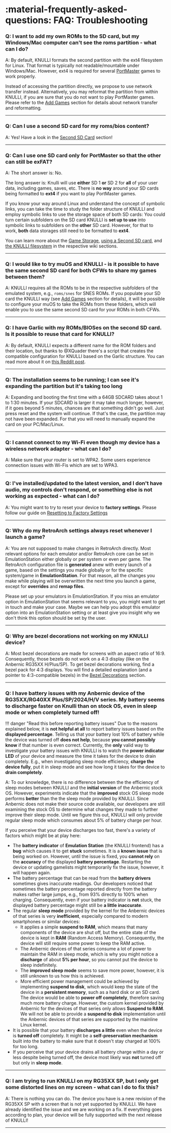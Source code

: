 # :material-frequently-asked-questions: FAQ: Troubleshooting

### Q: I want to add my own ROMs to the SD card, but my Windows/Mac computer can't see the roms partition - what can I do?

A: By default, KNULLI formats the second partition with the ext4 filesystem for Linux. That format is typically
not readable/mountable under Windows/Mac. However, ext4 is required for several [PortMaster](../../systems/portmaster) games to work properly. 

Instead of accessing the partition directly, we propose to use network transfer instead. Alternatively, you may reformat the partition from within KNULLI, if you are sure that you do not want to play PortMaster games. Please refer to the [Add Games](../../play/add-games) section for details about network transfer and reformatting.

---

### Q: Can I use a second SD card for my roms/bios content?

A: Yes! Have a look in the [Second SD Card](../../play/add-games/second-sd-card) section!

---

### Q: Can I use one SD card only for PortMaster so that the other can still be exFAT?

A: The short answer is: No.

The long answer is: Knulli will use **either** SD 1 **or** SD 2 for **all** of your user data, including games, saves, etc. There is **no way** around your SD cards being formatted to **ext4** if you want to play PortMaster games.

If you know your way around Linux and understand the concept of symbolic links, you can take the time to study the folder structure of KNULLI and employ symbolic links to use the storage space of both SD cards: You could turn certain subfolders on the SD card KNULLI is **set up to use** into symbolic links to subfolders on the **other** SD card. However, for that to work, **both** data storages still need to be formatted to **ext4**.

You can learn more about the [Game Storage](../../play/add-games/game-storage), [using a Second SD card](../../play/add-games/second-sd-card), and [the KNULLI filesystem](../../configure/patches-and-overlays) in the respective wiki sections.

---

### Q: I would like to try muOS and KNULLI - is it possible to have the same second SD card for both CFWs to share my games between them?

A: KNULLI requires all the ROMs to be in the respective subfolders of the emulated system, e.g., `roms/snes` for SNES ROMs. If you populate your SD card the KNULLI way (see [Add Games](../../play/add-games) section for details), it will be possible to configure your muOS to take the ROMs from these folders, which will enable you to use the same second SD card for your ROMs in both CFWs.

---

### Q: I have Garlic with my ROMs/BIOSes on the second SD card. Is it possible to reuse that card for KNULLI?

A: By default, KNULLI expects a different name for the ROM folders and their location, but thanks to @XQuader there's a script that creates the compatible configuration for KNULLI based on the Garlic structure. You can read more about it on [this Reddit post](https://www.reddit.com/r/RG35XX/comments/12zxs8t/how_to_get_garlicos_roms_folders_working_in/).

---

### Q: The installation seems to be running; I can see it's expanding the partition but it's taking too long

A: Expanding and booting the first time with a 64GB SDCARD takes about 1 to 1:30 minutes. If your SDCARD is larger it may take much longer, however, if it goes beyond 5 minutes, chances are that something didn't go well. Just press reset and the system will continue. If that's the case, the partition may not have been expanded. For that you will need to manually expand the card on your PC/Mac/Linux.

---

### Q: I cannot connect to my Wi-Fi even though my device has a wireless network adapter - what can I do?

A: Make sure that your router is set to WPA2. Some users experience connection issues with Wi-Fis which are set to WPA3.

---

### Q: I've installed/updated to the latest version, and I don't have audio, my controls don't respond, or something else is not working as expected - what can I do?

A: You might want to try to reset your device to **factory settings**. Please follow our guide on [Resetting to Factory Settings](../../configure/reset-to-factory-settings)

---

### Q: Why do my RetroArch settings always reset whenever I launch a game?

A: You are not supposed to make changes in RetroArch directly. Most relevant options for each emulator and/or RetroArch core can be set in EmulationStation either globally or per system or even per game. The RetroArch configuration file is **generated** anew with every launch of a game, based on the settings you made globally or for the specific system/game in **EmulationStation**. For that reason, all the changes you make while playing will be overwritten the next time you launch a game, except for **overrides** and **remap files**.

Please set up your emulators in EmulationStation. If you miss an emulator option in EmulationStation that seems relevant to you, you might want to get in touch and make your case. Maybe we can help you adopt this emulator option into an EmulationStation setting or at least give you insight why we don't think this option should be set by the user.

---

### Q: Why are bezel decorations not working on my KNULLI device?

A: Most bezel decorations are made for screens with an aspect ratio of 16:9. Consequently, those bezels do not work on a 4:3 display (like on the Anbernic RG35XX H/Plus/SP). To get bezel decorations working, find a bezel pack for 4:3 displays. You will find a detailed explanation (and a pointer to 4:3-compatible bezels) in the [Bezel Decorations](../../configure/customization/bezel-decorations) section.

---

### Q: I have battery issues with my Anbernic device of the RG35XX/RG40XX Plus/SP/2024/H/V series. My battery seems to discharge faster on Knulli than on stock OS, even in sleep mode or when completely turned off!

!!! danger "Read this before reporting battery issues"
    Due to the reasons explained below, it is **not helpful at all** to report battery issues based on the **displayed percentage**. Telling us that your battery lost 10% of battery while the device was turned off **does not help**, because **you cannot possibly know** if that number is even correct.
    Currently, the **only** valid way to investigate your battery issues with KNULLI is to watch the **power indicator LED** of your device and measure the time it takes for the device to drain completely. E.g., when investigating sleep mode efficiency, **charge the device fully**, put it in sleep mode and see how long it takes for the device to **drain completely**.

A: To our knowledge, there is no difference between the the efficiency of sleep modes between KNULLI and the **initial version** of the Anbernic stock OS. However, experiments indicate that the **improved** stock OS sleep mode performs **better** than the the sleep mode provided by KNULLI. Since Anbernic does not make their source code available, our developers are still examining the stock OS to determine what changes they made to further improve their sleep mode. Until we figure this out, KNULLI will only provide regular sleep mode which consumes about 5% of battery charge per hour.

If you perceive that your device discharges too fast, there's a variety of factors which might be at play here:

* The **battery indicator** of **Emulation Station** (the KNULLI frontend) has a **bug** which causes it to get **stuck** sometimes. It is a **known issue** that is being worked on. However, until the issue is fixed, you **cannot rely** on the **accuracy** of the displayed **battery percentage**. Restarting the device or updating gamelists might temporarily fix the issue, however, it will happen again.
* The battery percentage that can be read from the **battery drivers** sometimes gives inaccurate readings. Our developers noticed that sometimes the battery percentage reported directly from the battery makes rather large jumps, e.g., from 93% directly to 100% when charging. Consequently, even if your battery indicator is **not** stuck, the displayed battery percentage might still be **a little inaccurate**.
* The regular **sleep mode** provided by the kernel for the Anbernic devices of that series is very **inefficient**, especially compared to modern smartphones or similar devices:
     * It applies a simple **suspend to RAM**, which means that many components of the device are shut off, but the entire state of the device is kept in **RAM** (Random Access Memory). Consequently, the device will still require some power to keep the RAM active.
     * The Anbernic devices of that series consume a lot of power to maintain the RAM in sleep mode, which is why you might notice a **discharge** of about **5% per hour**, so you cannot put the device to sleep indefinitely.
     * The **improved sleep mode** seems to save more power, however, it is still unknown to us how this is achieved.
     * More efficient power management could be achieved by implementing **suspend to disk**, which would keep the state of the device in a **persistent memory**, such as a hard disk or an SD card. The device would be able to **power off completely**, therefore saving much more battery charge. However, the custom kernel provided by Anbernic for the devices of that series only allows **Suspend to RAM**. We will not be able to provide a **suspend to disk** implementation until the Anbernic devices of that series are supported by the mainline Linux kernel.
* It is possible that your battery **discharges a little** even when the device is **turned off** completely. It might be a **self-preservation mechanism** built into the battery to make sure that it doesn't stay charged at 100% for too long.
* If you perceive that your device drains all battery charge within a day or less despite being turned off, the device most likely was **not** turned off but only in **sleep mode**.

---

### Q: I am trying to run KNULLI on my RG35XX SP, but I only get some distorted lines on my screen - what can I do to fix this?

A: There is nothing you can do. The device you have is a new revision of the RG35XX SP with a screen that is not yet supported by KNULLI. We have already identified the issue and we are working on a fix. If everything goes according to plan, your device will be fully supported with the next release of KNULLI!

---
